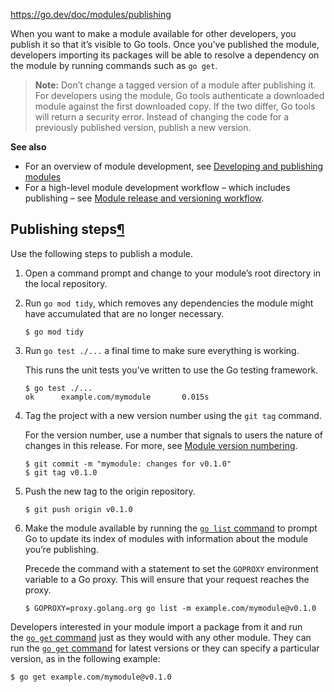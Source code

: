 https://go.dev/doc/modules/publishing

When you want to make a module available for other developers, you publish it so that it’s visible to Go tools. Once you’ve published the module, developers importing its packages will be able to resolve a dependency on the module by running commands such as `go get`.

> **Note:** Don’t change a tagged version of a module after publishing it. For developers using the module, Go tools authenticate a downloaded module against the first downloaded copy. If the two differ, Go tools will return a security error. Instead of changing the code for a previously published version, publish a new version.

**See also**

- For an overview of module development, see [Developing and publishing modules](https://go.dev/doc/modules/developing)
- For a high-level module development workflow – which includes publishing – see [Module release and versioning workflow](https://go.dev/doc/modules/release-workflow).

## Publishing steps[¶](https://go.dev/doc/modules/publishing#publishing-steps)

Use the following steps to publish a module.

1. Open a command prompt and change to your module’s root directory in the local repository.
    
2. Run `go mod tidy`, which removes any dependencies the module might have accumulated that are no longer necessary.
    
    ```
    $ go mod tidy
    ```
    
3. Run `go test ./...` a final time to make sure everything is working.
    
    This runs the unit tests you’ve written to use the Go testing framework.
    
    ```
    $ go test ./...
    ok      example.com/mymodule       0.015s
    ```
    
4. Tag the project with a new version number using the `git tag` command.
    
    For the version number, use a number that signals to users the nature of changes in this release. For more, see [Module version numbering](https://go.dev/doc/modules/version-numbers).
    
    ```
    $ git commit -m "mymodule: changes for v0.1.0"
    $ git tag v0.1.0
    ```
    
5. Push the new tag to the origin repository.
    
    ```
    $ git push origin v0.1.0
    ```
    
6. Make the module available by running the [`go list` command](https://go.dev/cmd/go/#hdr-List_packages_or_modules) to prompt Go to update its index of modules with information about the module you’re publishing.
    
    Precede the command with a statement to set the `GOPROXY` environment variable to a Go proxy. This will ensure that your request reaches the proxy.
    
    ```
    $ GOPROXY=proxy.golang.org go list -m example.com/mymodule@v0.1.0
    ```
    

Developers interested in your module import a package from it and run the [`go get` command](https://go.dev/doc/modules/publishing) just as they would with any other module. They can run the [`go get` command](https://go.dev/doc/modules/publishing) for latest versions or they can specify a particular version, as in the following example:

```
$ go get example.com/mymodule@v0.1.0
```